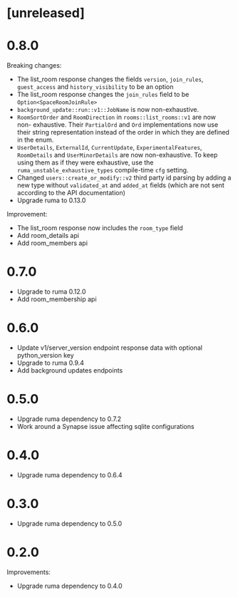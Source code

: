 # [unreleased]

# 0.8.0

Breaking changes:

- The list_room response changes the fields `version`, `join_rules`, `guest_access` and
  `history_visibility` to be an option
- The list_room response changes the `join_rules` field to be `Option<SpaceRoomJoinRule>`
- `background_update::run::v1::JobName` is now non-exhaustive.
- `RoomSortOrder` and `RoomDirection` in `rooms::list_rooms::v1` are now non-
  exhaustive. Their `PartialOrd` and `Ord` implementations now use their string
  representation instead of the order in which they are defined in the enum.
- `UserDetails`, `ExternalId`, `CurrentUpdate`, `ExperimentalFeatures`,
  `RoomDetails` and `UserMinorDetails` are now non-exhaustive. To keep using
  them as if they were exhaustive, use the `ruma_unstable_exhaustive_types`
  compile-time `cfg` setting.
- Changed `users::create_or_modify::v2` third party id parsing by adding a new type without
  `validated_at` and `added_at` fields (which are not sent according to the API documentation)
- Upgrade ruma to 0.13.0

Improvement:

- The list_room response now includes the `room_type` field
- Add room_details api
- Add room_members api

# 0.7.0

* Upgrade to ruma 0.12.0
* Add room_membership api

# 0.6.0

* Update v1/server_version endpoint response data with optional python_version key
* Upgrade to ruma 0.9.4
* Add background updates endpoints

# 0.5.0

* Upgrade ruma dependency to 0.7.2
* Work around a Synapse issue affecting sqlite configurations

# 0.4.0

* Upgrade ruma dependency to 0.6.4

# 0.3.0

* Upgrade ruma dependency to 0.5.0

# 0.2.0

Improvements:

* Upgrade ruma dependency to 0.4.0
